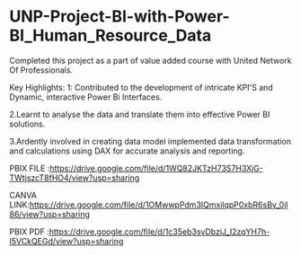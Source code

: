 # UNP-Project-BI-with-Power-BI_Human_Resource_Data
Completed this project as a part of value added course with United Network Of Professionals.

Key Highlights:
1: Contributed to the development of intricate KPI'S and Dynamic, interactive Power Bi Interfaces.

2.Learnt to analyse the data and translate them into effective Power BI solutions.

3.Ardently involved in creating data model implemented data transformation and calculations using DAX for accurate analysis and reporting.

PBIX FILE :https://drive.google.com/file/d/1WQ82JKTzH73S7H3XjG-TWtjszcT8fHO4/view?usp=sharing

CANVA LINK:https://drive.google.com/file/d/1OMwwpPdm3IQmxilqpP0xbR6sBy_0jl86/view?usp=sharing

PBIX PDF :https://drive.google.com/file/d/1c35eb3svDbziJ_I2zqYH7h-I5VCkQEGd/view?usp=sharing
